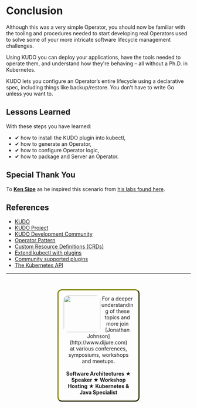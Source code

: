 # Conclusion #

Although this was a very simple Operator, you should now be familiar with the tooling and procedures needed to start developing real Operators used to solve some of your more intricate software lifecycle management challenges.

Using KUDO you can deploy your applications, have the tools needed to operate them, and understand how they're behaving – all without a Ph.D. in Kubernetes.

KUDO lets you configure an Operator’s entire lifecycle using a declarative spec, including things like backup/restore. You don’t have to write Go unless you want to.

## Lessons Learned ##

With these steps you have learned:

- &#x2714; how to install the KUDO plugin into kubectl,
- &#x2714; how to generate an Operator,
- &#x2714; how to configure Operator logic,
- &#x2714; how to package and Server an Operator.

## Special Thank You ##

To [**Ken Sipe**](https://www.linkedin.com/in/kensipe/) as he inspired this scenario from [his labs found here](https://github.com/kensipe/k8s-ext-workshop).

## References ##

- [KUDO](https://kudo.dev/)
- [KUDO Project](https://github.com/kudobuilder/kudo)
- [KUDO Development Community](https://kudo.dev/community/) 
- [Operator Pattern](https://kubernetes.io/docs/concepts/extend-kubernetes/operator/)
- [Custom Resource Definitions (CRDs)](https://kubernetes.io/docs/tasks/access-kubernetes-api/extend-api-custom-resource-definitions)
- [Extend kubectl with plugins](https://kubernetes.io/docs/tasks/extend-kubectl/kubectl-plugins/)
- [Community supported plugins](https://github.com/kubernetes-sigs/krew-index/)
- [The Kubernetes API](https://kubernetes.io/docs/concepts/overview/kubernetes-api/)

------
<p style="text-align: center; padding: 1em; margin: 3em; margin-left: 10em; margin-right: 10em; border-; 1px; border-color: olive;  border-radius: 12px; border-style:outset">
<img align="left" src="/javajon/courses/kubernetes-extensibility/kudo/assets/jonathan-johnson.jpg" width="100" style="border-radius: 12px">
For a deeper understanding of these topics and more join <br>[Jonathan Johnson](http://www.dijure.com)<br> at various conferences, symposiums, workshops and meetups.
<br><br>
<b>Software Architectures ★ Speaker ★ Workshop Hosting ★ Kubernetes & Java Specialist</b>
</p>
